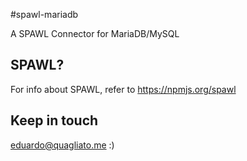 #spawl-mariadb

A SPAWL Connector for MariaDB/MySQL

## SPAWL?

For info about SPAWL, refer to https://npmjs.org/spawl

## Keep in touch

eduardo@quagliato.me :)
